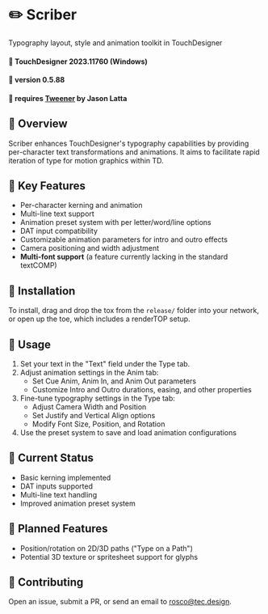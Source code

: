 # ✏️ Scriber 

Typography layout, style and animation toolkit in TouchDesigner

#### :floppy_disk: TouchDesigner 2023.11760 (Windows)
#### :floppy_disk: version 0.5.88
#### :floppy_disk: requires [Tweener](https://derivative.ca/community-post/asset/tweening-tweener-python-based-solution/65629) by Jason Latta

## 📖 Overview

Scriber enhances TouchDesigner's typography capabilities by providing per-character text transformations and animations. It aims to facilitate rapid iteration of type for motion graphics within TD.

## 🌟 Key Features

- Per-character kerning and animation
- Multi-line text support
- Animation preset system with per letter/word/line options
- DAT input compatibility
- Customizable animation parameters for intro and outro effects
- Camera positioning and width adjustment
- **Multi-font support** (a feature currently lacking in the standard textCOMP)

## 🚀 Installation

To install, drag and drop the tox from the `release/` folder into your network, or open up the toe, which includes a renderTOP setup.

## 🔧 Usage

1. Set your text in the "Text" field under the Type tab.
2. Adjust animation settings in the Anim tab:
   - Set Cue Anim, Anim In, and Anim Out parameters
   - Customize Intro and Outro durations, easing, and other properties
3. Fine-tune typography settings in the Type tab:
   - Adjust Camera Width and Position
   - Set Justify and Vertical Align options
   - Modify Font Size, Position, and Rotation
4. Use the preset system to save and load animation configurations

## 📝 Current Status

- Basic kerning implemented
- DAT inputs supported
- Multi-line text handling
- Improved animation preset system

## 🚧 Planned Features

- Position/rotation on 2D/3D paths ("Type on a Path")
- Potential 3D texture or spritesheet support for glyphs

## 🤝 Contributing

Open an issue, submit a PR, or send an email to rosco@tec.design.
